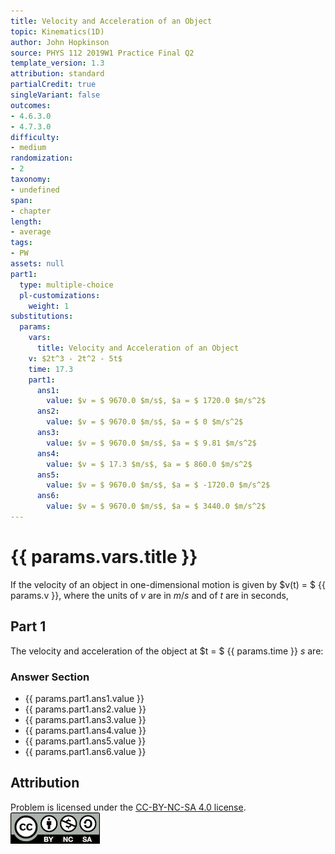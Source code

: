 ```yaml
---
title: Velocity and Acceleration of an Object
topic: Kinematics(1D)
author: John Hopkinson
source: PHYS 112 2019W1 Practice Final Q2
template_version: 1.3
attribution: standard
partialCredit: true
singleVariant: false
outcomes:
- 4.6.3.0
- 4.7.3.0
difficulty:
- medium
randomization:
- 2
taxonomy:
- undefined
span:
- chapter
length:
- average
tags:
- PW
assets: null
part1:
  type: multiple-choice
  pl-customizations:
    weight: 1
substitutions:
  params:
    vars:
      title: Velocity and Acceleration of an Object
    v: $2t^3 - 2t^2 - 5t$
    time: 17.3
    part1:
      ans1:
        value: $v = $ 9670.0 $m/s$, $a = $ 1720.0 $m/s^2$
      ans2:
        value: $v = $ 9670.0 $m/s$, $a = $ 0 $m/s^2$
      ans3:
        value: $v = $ 9670.0 $m/s$, $a = $ 9.81 $m/s^2$
      ans4:
        value: $v = $ 17.3 $m/s$, $a = $ 860.0 $m/s^2$
      ans5:
        value: $v = $ 9670.0 $m/s$, $a = $ -1720.0 $m/s^2$
      ans6:
        value: $v = $ 9670.0 $m/s$, $a = $ 3440.0 $m/s^2$
---
```

# {{ params.vars.title }}
If the velocity of an object in one-dimensional motion is given by $v(t) = $ {{ params.v }}, where the units of $v$ are in $m/s$ and of $t$ are in seconds,

## Part 1

The velocity and acceleration of the object at $t = $ {{ params.time }} $s$ are:

### Answer Section

- {{ params.part1.ans1.value }}
- {{ params.part1.ans2.value }}
- {{ params.part1.ans3.value }}
- {{ params.part1.ans4.value }}
- {{ params.part1.ans5.value }}
- {{ params.part1.ans6.value }}

## Attribution

Problem is licensed under the [CC-BY-NC-SA 4.0 license](https://creativecommons.org/licenses/by-nc-sa/4.0/).<br> ![The Creative Commons 4.0 license requiring attribution-BY, non-commercial-NC, and share-alike-SA license.](https://raw.githubusercontent.com/firasm/bits/master/by-nc-sa.png)